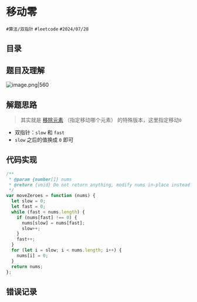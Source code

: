 
# 移动零


`#算法/双指针`  `#leetcode` `#2024/07/28` 


## 目录
<!-- toc -->
 ## 题目及理解 

![image.png|560](https://832-1310531898.cos.ap-beijing.myqcloud.com/4d1151bf396c03af984ebd8f5e3bcad9.png)

## 解题思路

> 其实就是 [移除元素](https://www.yuque.com/liguwe/agorithms/wftg17qn12ytlsrc) （指定移动哪个元素） 的特殊版本，这里指定移动` 0 `

- 双指针：`slow` 和 `fast`
- `slow` 之后的值换成 `0` 即可

## 代码实现

```javascript
/**
 * @param {number[]} nums
 * @return {void} Do not return anything, modify nums in-place instead.
 */
var moveZeroes = function (nums) {
  let slow = 0;
  let fast = 0;
  while (fast < nums.length) {
    if (nums[fast] !== 0) {
      nums[slow] = nums[fast];
      slow++;
    }
    fast++;
  }
  for (let i = slow; i < nums.length; i++) {
    nums[i] = 0;
  }
  return nums;
};

```

## 错误记录

